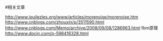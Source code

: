 #相关文章

http://www.iquilezles.org/www/articles/morenoise/morenoise.htm
http://www.cnblogs.com/zhouxin/p/3511590.html
http://www.cnblogs.com/Memo/archive/2008/09/08/1286963.html
fbm原理
http://www.docin.com/p-598416328.html
